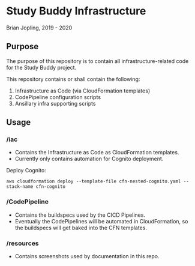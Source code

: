 # Study Buddy Infrastructure

Brian Jopling, 2019 - 2020

## Purpose

The purpose of this repository is to contain all infrastructure-related 
code for the Study Buddy project.

This repository contains or shall contain the following:

1. Infrastructure as Code (via CloudFormation templates)
2. CodePipeline configuration scripts
3. Ansillary infra supporting scripts

## Usage

### /iac

- Contains the Infrastructure as Code as CloudFormation templates.
- Currently only contains automation for Cognito deployment.
  
Deploy Cognito:

`aws cloudformation deploy --template-file cfn-nested-cognito.yaml --stack-name cfn-cognito`


### /CodePipeline

- Contains the buildspecs used by the CICD Pipelines.
- Eventually the CodePipelines will be automated in CloudFormation, so the
    buildspecs will get baked into the CFN templates.

### /resources

- Contains screenshots used by documentation in this repo.
